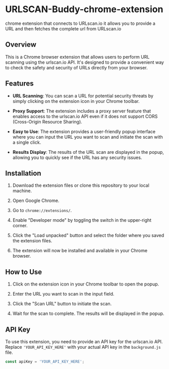 # URLSCAN-Buddy-chrome-extension 
chrome extension that connects to URLscan.io it allows you to provide a URL and then fetches the complete url from URLscan.io

## Overview

This is a Chrome browser extension that allows users to perform URL scanning using the urlscan.io API. It's designed to provide a convenient way to check the safety and security of URLs directly from your browser.

## Features

- **URL Scanning**: You can scan a URL for potential security threats by simply clicking on the extension icon in your Chrome toolbar.

- **Proxy Support**: The extension includes a proxy server feature that enables access to the urlscan.io API even if it does not support CORS (Cross-Origin Resource Sharing).

- **Easy to Use**: The extension provides a user-friendly popup interface where you can input the URL you want to scan and initiate the scan with a single click.

- **Results Display**: The results of the URL scan are displayed in the popup, allowing you to quickly see if the URL has any security issues.

## Installation

1. Download the extension files or clone this repository to your local machine.

2. Open Google Chrome.

3. Go to `chrome://extensions/`.

4. Enable "Developer mode" by toggling the switch in the upper-right corner.

5. Click the "Load unpacked" button and select the folder where you saved the extension files.

6. The extension will now be installed and available in your Chrome browser.

## How to Use

1. Click on the extension icon in your Chrome toolbar to open the popup.

2. Enter the URL you want to scan in the input field.

3. Click the "Scan URL" button to initiate the scan.

4. Wait for the scan to complete. The results will be displayed in the popup.

## API Key

To use this extension, you need to provide an API key for the urlscan.io API. Replace `'YOUR_API_KEY_HERE'` with your actual API key in the `background.js` file.

```javascript
const apiKey = 'YOUR_API_KEY_HERE';

